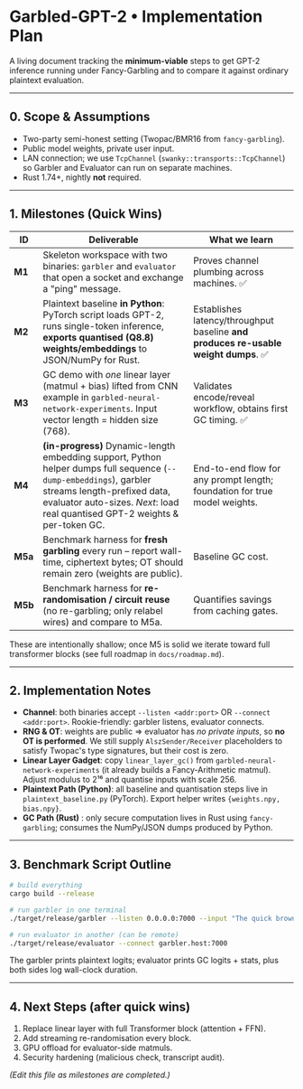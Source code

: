 # Garbled-GPT-2 • Implementation Plan

A living document tracking the **minimum-viable** steps to get GPT-2 inference running under Fancy-Garbling and to compare it against ordinary plaintext evaluation.

---

## 0. Scope & Assumptions

- Two-party semi-honest setting (Twopac/BMR16 from `fancy-garbling`).
- Public model weights, private user input.
- LAN connection; we use `TcpChannel` (`swanky::transports::TcpChannel`) so Garbler and Evaluator can run on separate machines.
- Rust 1.74+, nightly **not** required.

---

## 1. Milestones (Quick Wins)

| ID      | Deliverable                                                                                                                                                                                                                        | What we learn                                                                       |
| ------- | ---------------------------------------------------------------------------------------------------------------------------------------------------------------------------------------------------------------------------------- | ----------------------------------------------------------------------------------- |
| **M1**  | Skeleton workspace with two binaries: `garbler` and `evaluator` that open a socket and exchange a "ping" message.                                                                                                                  | Proves channel plumbing across machines. ✅                                         |
| **M2**  | Plaintext baseline **in Python**: PyTorch script loads GPT-2, runs single-token inference, **exports quantised (Q8.8) weights/embeddings** to JSON/NumPy for Rust.                                                                 | Establishes latency/throughput baseline **and produces re-usable weight dumps**. ✅ |
| **M3**  | GC demo with _one_ linear layer (matmul + bias) lifted from CNN example in `garbled-neural-network-experiments`. Input vector length = hidden size (768).                                                                          | Validates encode/reveal workflow, obtains first GC timing. ✅                       |
| **M4**  | **(in-progress)** Dynamic-length embedding support, Python helper dumps full sequence (`--dump-embeddings`), garbler streams length-prefixed data, evaluator auto-sizes. _Next_: load real quantised GPT-2 weights & per-token GC. | End-to-end flow for any prompt length; foundation for true model weights.           |
| **M5a** | Benchmark harness for **fresh garbling** every run – report wall-time, ciphertext bytes; OT should remain zero (weights are public).                                                                                               | Baseline GC cost.                                                                   |
| **M5b** | Benchmark harness for **re-randomisation / circuit reuse** (no re-garbling; only relabel wires) and compare to M5a.                                                                                                                | Quantifies savings from caching gates.                                              |

These are intentionally shallow; once M5 is solid we iterate toward full transformer blocks (see full roadmap in `docs/roadmap.md`).

---

## 2. Implementation Notes

- **Channel**: both binaries accept `--listen <addr:port>` OR `--connect <addr:port>`. Rookie-friendly: garbler listens, evaluator connects.
- **RNG & OT**: weights are public ⇒ evaluator has _no private inputs_, so **no OT is performed**. We still supply `AlszSender/Receiver` placeholders to satisfy Twopac's type signatures, but their cost is zero.
- **Linear Layer Gadget**: copy `linear_layer_gc()` from `garbled-neural-network-experiments` (it already builds a Fancy-Arithmetic matmul). Adjust modulus to 2¹⁶ and quantise inputs with scale 256.
- **Plaintext Path (Python)**: all baseline and quantisation steps live in `plaintext_baseline.py` (PyTorch). Export helper writes `{weights.npy, bias.npy}`.
- **GC Path (Rust)** : only secure computation lives in Rust using `fancy-garbling`; consumes the NumPy/JSON dumps produced by Python.

---

## 3. Benchmark Script Outline

```bash
# build everything
cargo build --release

# run garbler in one terminal
./target/release/garbler --listen 0.0.0.0:7000 --input "The quick brown fox"

# run evaluator in another (can be remote)
./target/release/evaluator --connect garbler.host:7000
```

The garbler prints plaintext logits; evaluator prints GC logits + stats, plus both sides log wall-clock duration.

---

## 4. Next Steps (after quick wins)

1. Replace linear layer with full Transformer block (attention + FFN).
2. Add streaming re-randomisation every block.
3. GPU offload for evaluator-side matmuls.
4. Security hardening (malicious check, transcript audit).

_(Edit this file as milestones are completed.)_
